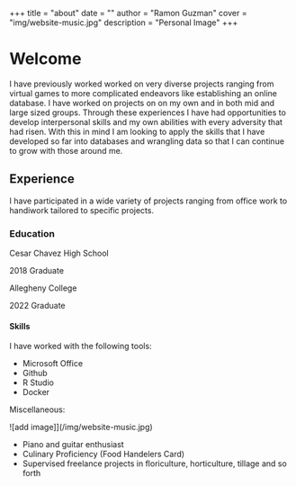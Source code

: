 +++
title = "about"
date = ""
author = "Ramon Guzman"
cover = "img/website-music.jpg"
description = "Personal Image"
+++

# Welcome
I have previously worked worked on very diverse projects ranging from virtual games to more complicated endeavors like establishing an online database. I have worked on projects on on my own and in both mid and large sized groups. Through these experiences I have had opportunities to develop interpersonal skills and my own abilities with every adversity that had risen. With this in mind I am looking to apply the skills that I have developed so far into databases and wrangling data so that I can continue to grow with those around me.

## Experience

I have participated in a wide variety of projects ranging from office work to handiwork tailored to specific projects.

### Education

Cesar Chavez High School

2018 Graduate

Allegheny College

2022 Graduate

#### Skills 

I have worked with the following tools:

- Microsoft Office
- Github
- R Studio
- Docker

Miscellaneous:

![add image]](/img/website-music.jpg)

- Piano and guitar enthusiast
- Culinary Proficiency (Food Handelers Card)
- Supervised freelance projects in floriculture, horticulture, tillage and so forth


